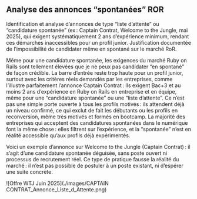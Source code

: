 

## Analyse des annonces  “spontanées” ROR 

Identification et analyse d’annonces de type “liste d’attente” ou “candidature spontanée” (ex : Captain Contrat, Welcome to the Jungle, mai 2025), qui exigent systématiquement 2 ans d’expérience minimum, rendant ces démarches inaccessibles pour un profil junior.
Justification documentée de l’impossibilité de candidater même en spontané sur le marché RoR.

 Même pour une candidature spontanée, les exigences du marché Ruby on Rails sont tellement élevées que je ne peux pas candidater “en spontané” de façon crédible. La barre d’entrée reste trop haute pour un profil junior, surtout avec les critères réels demandés par les entreprises, comme l’illustre parfaitement l’annonce Captain Contrat :
Ils exigent Bac+3 et au moins 2 ans d’expérience en Ruby on Rails en entreprise et en équipe, même pour une “candidature spontanée” ou une “liste d’attente”.
Ce n’est pas une simple porte ouverte à tous les profils motivés : ils attendent déjà un niveau confirmé, ce qui exclut de fait les débutants ou les profils en reconversion, même très motivés et formés en bootcamp.
La majorité des entreprises qui acceptent des candidatures spontanées dans le numérique font la même chose : elles filtrent sur l’expérience, et la “spontanée” n’est en réalité accessible qu’aux profils déjà expérimentés.

Voici un exemple d’annonce sur Welcome to the Jungle (Captain Contrat) : il s’agit d’une candidature spontanée déguisée, sans poste ouvert ni processus de recrutement réel.
Ce type de pratique fausse la réalité du marché : il n’est pas possible de postuler à un poste existant, ni d’espérer une suite concrète.


 

![Offre WTJ Juin 2025](./images/CAPTAIN CONTRAT_Annonce_Liste_d_Attente.png)
